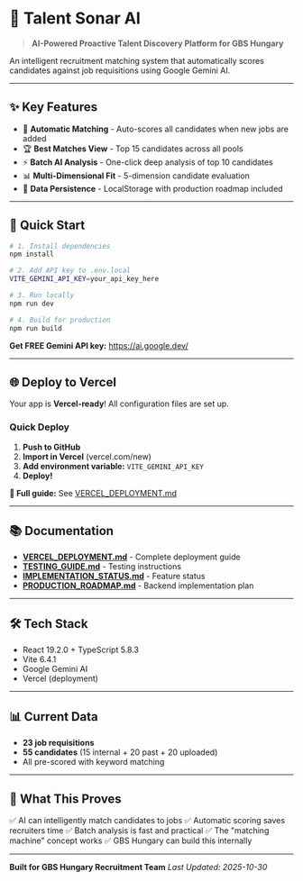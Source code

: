 # 🧠 Talent Sonar AI

> **AI-Powered Proactive Talent Discovery Platform for GBS Hungary**

An intelligent recruitment matching system that automatically scores candidates against job requisitions using Google Gemini AI.

---

## ✨ Key Features

- 🎯 **Automatic Matching** - Auto-scores all candidates when new jobs are added
- 🏆 **Best Matches View** - Top 15 candidates across all pools
- ⚡ **Batch AI Analysis** - One-click deep analysis of top 10 candidates
- 📊 **Multi-Dimensional Fit** - 5-dimension candidate evaluation
- 💾 **Data Persistence** - LocalStorage with production roadmap included

---

## 🚀 Quick Start

```bash
# 1. Install dependencies
npm install

# 2. Add API key to .env.local
VITE_GEMINI_API_KEY=your_api_key_here

# 3. Run locally
npm run dev

# 4. Build for production
npm run build
```

**Get FREE Gemini API key:** https://ai.google.dev/

---

## 🌐 Deploy to Vercel

Your app is **Vercel-ready**! All configuration files are set up.

### Quick Deploy

1. **Push to GitHub**
2. **Import in Vercel** (vercel.com/new)
3. **Add environment variable:** `VITE_GEMINI_API_KEY`
4. **Deploy!**

**📖 Full guide:** See [VERCEL_DEPLOYMENT.md](VERCEL_DEPLOYMENT.md)

---

## 📚 Documentation

- **[VERCEL_DEPLOYMENT.md](VERCEL_DEPLOYMENT.md)** - Complete deployment guide
- **[TESTING_GUIDE.md](TESTING_GUIDE.md)** - Testing instructions
- **[IMPLEMENTATION_STATUS.md](IMPLEMENTATION_STATUS.md)** - Feature status
- **[PRODUCTION_ROADMAP.md](PRODUCTION_ROADMAP.md)** - Backend implementation plan

---

## 🛠️ Tech Stack

- React 19.2.0 + TypeScript 5.8.3
- Vite 6.4.1
- Google Gemini AI
- Vercel (deployment)

---

## 📊 Current Data

- **23 job requisitions**
- **55 candidates** (15 internal + 20 past + 20 uploaded)
- All pre-scored with keyword matching

---

## 🎯 What This Proves

✅ AI can intelligently match candidates to jobs
✅ Automatic scoring saves recruiters time
✅ Batch analysis is fast and practical
✅ The "matching machine" concept works
✅ GBS Hungary can build this internally

---

**Built for GBS Hungary Recruitment Team**
*Last Updated: 2025-10-30*
